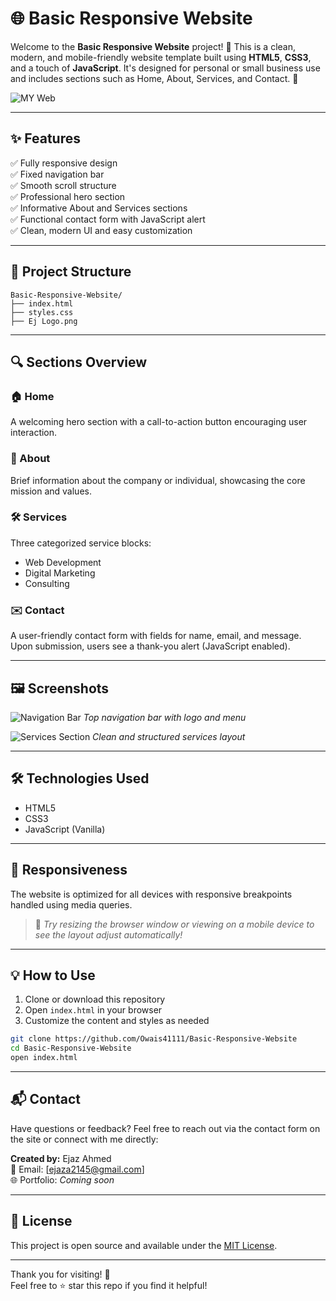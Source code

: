 # 🌐 Basic Responsive Website

Welcome to the **Basic Responsive Website** project! 🚀 This is a clean, modern, and mobile-friendly website template built using **HTML5**, **CSS3**, and a touch of **JavaScript**. It's designed for personal or small business use and includes sections such as Home, About, Services, and Contact. 💼

![MY Web](https://github.com/user-attachments/assets/5402adf9-2dbd-4753-a389-583fce50790f)

---

## ✨ Features

✅ Fully responsive design  
✅ Fixed navigation bar  
✅ Smooth scroll structure  
✅ Professional hero section  
✅ Informative About and Services sections  
✅ Functional contact form with JavaScript alert  
✅ Clean, modern UI and easy customization  

---

## 📁 Project Structure

```
Basic-Responsive-Website/
├── index.html
├── styles.css
├── Ej Logo.png
```

---

## 🔍 Sections Overview

### 🏠 Home  
A welcoming hero section with a call-to-action button encouraging user interaction.

### 👤 About  
Brief information about the company or individual, showcasing the core mission and values.

### 🛠️ Services  
Three categorized service blocks:
- Web Development
- Digital Marketing
- Consulting

### ✉️ Contact  
A user-friendly contact form with fields for name, email, and message. Upon submission, users see a thank-you alert (JavaScript enabled).

---

## 🖼️ Screenshots

![Navigation Bar](https://github.com/user-attachments/assets/99623941-1bcd-41f4-a9cb-e148eec1499f)
*Top navigation bar with logo and menu*

![Services Section](https://github.com/user-attachments/assets/651c4613-935b-4bff-93fd-f46021fc10da)
*Clean and structured services layout*

---

## 🛠️ Technologies Used

- HTML5  
- CSS3  
- JavaScript (Vanilla)

---

## 📱 Responsiveness

The website is optimized for all devices with responsive breakpoints handled using media queries.

> 🔧 *Try resizing the browser window or viewing on a mobile device to see the layout adjust automatically!*

---

## 💡 How to Use

1. Clone or download this repository  
2. Open `index.html` in your browser  
3. Customize the content and styles as needed  

```bash
git clone https://github.com/Owais41111/Basic-Responsive-Website
cd Basic-Responsive-Website
open index.html
```

---

## 📬 Contact

Have questions or feedback? Feel free to reach out via the contact form on the site or connect with me directly:

**Created by:** Ejaz Ahmed  
📧 Email: [ejaza2145@gmail.com]  
🌐 Portfolio: *Coming soon*

---

## 📄 License

This project is open source and available under the [MIT License](LICENSE).

---

Thank you for visiting! 🙌  
Feel free to ⭐ star this repo if you find it helpful!
```
